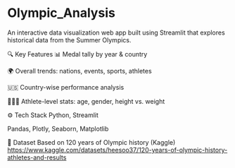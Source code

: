 # Olympic_Analysis
An interactive data visualization web app built using Streamlit that explores historical data from the Summer Olympics.

🔍 Key Features
📊 Medal tally by year & country

🌍 Overall trends: nations, events, sports, athletes

🇺🇸 Country-wise performance analysis

🧑‍🤝‍🧑 Athlete-level stats: age, gender, height vs. weight

⚙️ Tech Stack
Python, Streamlit

Pandas, Plotly, Seaborn, Matplotlib

📁 Dataset
Based on 120 years of Olympic history (Kaggle)
https://www.kaggle.com/datasets/heesoo37/120-years-of-olympic-history-athletes-and-results



